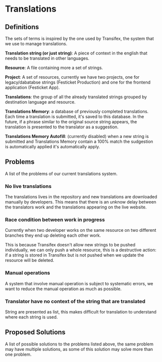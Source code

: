 # Translations

## Definitions
The sets of terms is inspired by the one used by Transifex, the system that we use to manage translations.

**Translation string (or just string)**: A piece of context in the english that needs to be translated in other languages.

**Resource**: A file containing more a set of strings.

**Project**: A set of resources, currently we have two projects, one for legacy/dabatabse strings (Festicket Production) and one for the frontend application (Festicket App).

**Translations**: the group of all the already translated strings grouped by destination language and resource.

**Translations Memory**: a database of previously completed translations. Each time a translation is submitted, it's saved to this database. In the future, if a phrase similar to the original source string appears, the translation is presented to the translator as a suggestion.

**Translations Memory Autofill**: (currently disabled) when a new string is submitted and Translations Memory contain a 100% match the sudgestion is automatically applied it's automatically apply.

## Problems
A list of the problems of our current translations system.

### No live translations
The translations lives in the repository and new translations are downloaded manually by developers. This means that there is an unknow delay between the translators work and the translations appearing on the live website.

### Race condition between work in progress
Currently when two developer works on the same resource on two different branches they end up deleting each other work.

This is because Transifex doesn't allow new strings to be pushed individually, we can only push a whole resource, this is a destructive action: if a string is stored in Transifex but is not pushed when we update the resource will be deleted.

### Manual operations
A system that involve manual operation is subject to systematic errors, we want to reduce the manual operation as much as possible.

### Translator have no context of the string that are translated
String are presented as list, this makes difficult for translation to understand where each string is used.


## Proposed Solutions
A list of possible solutions to the problems listed above, the same problem may have multiple solutions, as some of this solution may solve more than one problem.
